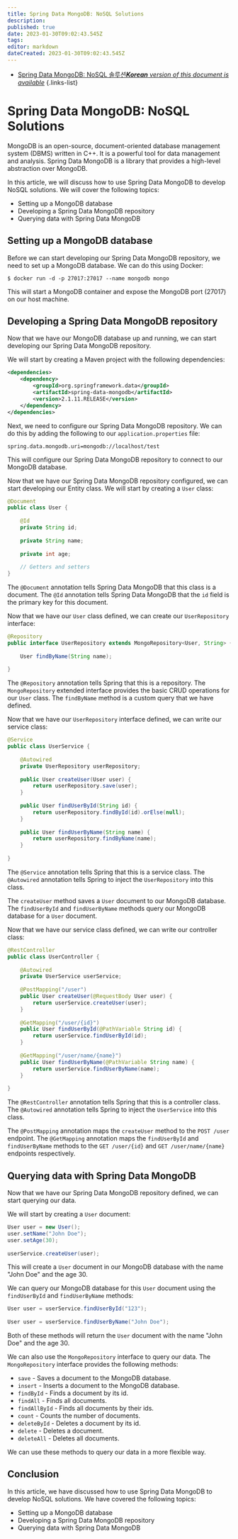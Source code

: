 ```yaml
---
title: Spring Data MongoDB: NoSQL Solutions
description: 
published: true
date: 2023-01-30T09:02:43.545Z
tags: 
editor: markdown
dateCreated: 2023-01-30T09:02:43.545Z
---
```


- [Spring Data MongoDB: NoSQL 솔루션***Korean** version of this document is available*](/ko/Knowledge-base/Spring-Boot/spring-data-mongodb-nosql-solutions)
{.links-list}


# Spring Data MongoDB: NoSQL Solutions

MongoDB is an open-source, document-oriented database management system (DBMS) written in C++. It is a powerful tool for data management and analysis. Spring Data MongoDB is a library that provides a high-level abstraction over MongoDB.

In this article, we will discuss how to use Spring Data MongoDB to develop NoSQL solutions. We will cover the following topics:

* Setting up a MongoDB database
* Developing a Spring Data MongoDB repository
* Querying data with Spring Data MongoDB

## Setting up a MongoDB database

Before we can start developing our Spring Data MongoDB repository, we need to set up a MongoDB database. We can do this using Docker:

```
$ docker run -d -p 27017:27017 --name mongodb mongo
```

This will start a MongoDB container and expose the MongoDB port (27017) on our host machine.

## Developing a Spring Data MongoDB repository

Now that we have our MongoDB database up and running, we can start developing our Spring Data MongoDB repository.

We will start by creating a Maven project with the following dependencies:

```xml
<dependencies>
    <dependency>
        <groupId>org.springframework.data</groupId>
        <artifactId>spring-data-mongodb</artifactId>
        <version>2.1.11.RELEASE</version>
    </dependency>
</dependencies>
```

Next, we need to configure our Spring Data MongoDB repository. We can do this by adding the following to our `application.properties` file:

```properties
spring.data.mongodb.uri=mongodb://localhost/test
```

This will configure our Spring Data MongoDB repository to connect to our MongoDB database.

Now that we have our Spring Data MongoDB repository configured, we can start developing our Entity class. We will start by creating a `User` class:

```java
@Document
public class User {
 
    @Id
    private String id;
 
    private String name;
 
    private int age;
 
    // Getters and setters
}
```

The `@Document` annotation tells Spring Data MongoDB that this class is a document. The `@Id` annotation tells Spring Data MongoDB that the `id` field is the primary key for this document.

Now that we have our `User` class defined, we can create our `UserRepository` interface:

```java
@Repository
public interface UserRepository extends MongoRepository<User, String> {
 
    User findByName(String name);
 
}
```

The `@Repository` annotation tells Spring that this is a repository. The `MongoRepository` extended interface provides the basic CRUD operations for our `User` class. The `findByName` method is a custom query that we have defined.

Now that we have our `UserRepository` interface defined, we can write our service class:

```java
@Service
public class UserService {
 
    @Autowired
    private UserRepository userRepository;
 
    public User createUser(User user) {
        return userRepository.save(user);
    }
 
    public User findUserById(String id) {
        return userRepository.findById(id).orElse(null);
    }
 
    public User findUserByName(String name) {
        return userRepository.findByName(name);
    }
 
}
```

The `@Service` annotation tells Spring that this is a service class. The `@Autowired` annotation tells Spring to inject the `UserRepository` into this class.

The `createUser` method saves a `User` document to our MongoDB database. The `findUserById` and `findUserByName` methods query our MongoDB database for a `User` document.

Now that we have our service class defined, we can write our controller class:

```java
@RestController
public class UserController {
 
    @Autowired
    private UserService userService;
 
    @PostMapping("/user")
    public User createUser(@RequestBody User user) {
        return userService.createUser(user);
    }
 
    @GetMapping("/user/{id}")
    public User findUserById(@PathVariable String id) {
        return userService.findUserById(id);
    }
 
    @GetMapping("/user/name/{name}")
    public User findUserByName(@PathVariable String name) {
        return userService.findUserByName(name);
    }
 
}
```

The `@RestController` annotation tells Spring that this is a controller class. The `@Autowired` annotation tells Spring to inject the `UserService` into this class.

The `@PostMapping` annotation maps the `createUser` method to the `POST /user` endpoint. The `@GetMapping` annotation maps the `findUserById` and `findUserByName` methods to the `GET /user/{id}` and `GET /user/name/{name}` endpoints respectively.

## Querying data with Spring Data MongoDB

Now that we have our Spring Data MongoDB repository defined, we can start querying our data.

We will start by creating a `User` document:

```java
User user = new User();
user.setName("John Doe");
user.setAge(30);
 
userService.createUser(user);
```

This will create a `User` document in our MongoDB database with the name "John Doe" and the age 30.

We can query our MongoDB database for this `User` document using the `findUserById` and `findUserByName` methods:

```java
User user = userService.findUserById("123");
 
User user = userService.findUserByName("John Doe");
```

Both of these methods will return the `User` document with the name "John Doe" and the age 30.

We can also use the `MongoRepository` interface to query our data. The `MongoRepository` interface provides the following methods:

* `save` - Saves a document to the MongoDB database.
* `insert` - Inserts a document to the MongoDB database.
* `findById` - Finds a document by its id.
* `findAll` - Finds all documents.
* `findAllById` - Finds all documents by their ids.
* `count` - Counts the number of documents.
* `deleteById` - Deletes a document by its id.
* `delete` - Deletes a document.
* `deleteAll` - Deletes all documents.

We can use these methods to query our data in a more flexible way.

## Conclusion

In this article, we have discussed how to use Spring Data MongoDB to develop NoSQL solutions. We have covered the following topics:

* Setting up a MongoDB database
* Developing a Spring Data MongoDB repository
* Querying data with Spring Data MongoDB